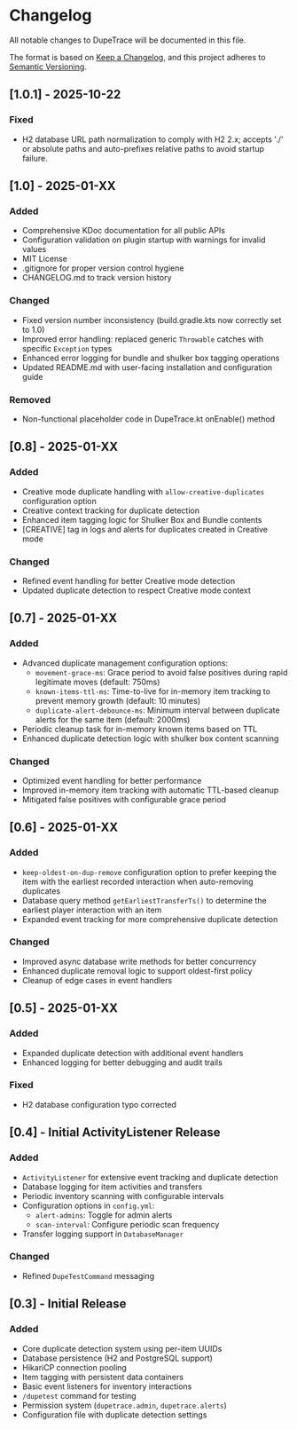 # Changelog

All notable changes to DupeTrace will be documented in this file.

The format is based on [Keep a Changelog](https://keepachangelog.com/en/1.0.0/),
and this project adheres to [Semantic Versioning](https://semver.org/spec/v2.0.0.html).

## [1.0.1] - 2025-10-22

### Fixed
- H2 database URL path normalization to comply with H2 2.x; accepts './' or absolute paths and auto-prefixes relative paths to avoid startup failure.

## [1.0] - 2025-01-XX

### Added
- Comprehensive KDoc documentation for all public APIs
- Configuration validation on plugin startup with warnings for invalid values
- MIT License
- .gitignore for proper version control hygiene
- CHANGELOG.md to track version history

### Changed
- Fixed version number inconsistency (build.gradle.kts now correctly set to 1.0)
- Improved error handling: replaced generic `Throwable` catches with specific `Exception` types
- Enhanced error logging for bundle and shulker box tagging operations
- Updated README.md with user-facing installation and configuration guide

### Removed
- Non-functional placeholder code in DupeTrace.kt onEnable() method

## [0.8] - 2025-01-XX

### Added
- Creative mode duplicate handling with `allow-creative-duplicates` configuration option
- Creative context tracking for duplicate detection
- Enhanced item tagging logic for Shulker Box and Bundle contents
- [CREATIVE] tag in logs and alerts for duplicates created in Creative mode

### Changed
- Refined event handling for better Creative mode detection
- Updated duplicate detection to respect Creative mode context

## [0.7] - 2025-01-XX

### Added
- Advanced duplicate management configuration options:
  - `movement-grace-ms`: Grace period to avoid false positives during rapid legitimate moves (default: 750ms)
  - `known-items-ttl-ms`: Time-to-live for in-memory item tracking to prevent memory growth (default: 10 minutes)
  - `duplicate-alert-debounce-ms`: Minimum interval between duplicate alerts for the same item (default: 2000ms)
- Periodic cleanup task for in-memory known items based on TTL
- Enhanced duplicate detection logic with shulker box content scanning

### Changed
- Optimized event handling for better performance
- Improved in-memory item tracking with automatic TTL-based cleanup
- Mitigated false positives with configurable grace period

## [0.6] - 2025-01-XX

### Added
- `keep-oldest-on-dup-remove` configuration option to prefer keeping the item with the earliest recorded interaction when auto-removing duplicates
- Database query method `getEarliestTransferTs()` to determine the earliest player interaction with an item
- Expanded event tracking for more comprehensive duplicate detection

### Changed
- Improved async database write methods for better concurrency
- Enhanced duplicate removal logic to support oldest-first policy
- Cleanup of edge cases in event handlers

## [0.5] - 2025-01-XX

### Added
- Expanded duplicate detection with additional event handlers
- Enhanced logging for better debugging and audit trails

### Fixed
- H2 database configuration typo corrected

## [0.4] - Initial ActivityListener Release

### Added
- `ActivityListener` for extensive event tracking and duplicate detection
- Database logging for item activities and transfers
- Periodic inventory scanning with configurable intervals
- Configuration options in `config.yml`:
  - `alert-admins`: Toggle for admin alerts
  - `scan-interval`: Configure periodic scan frequency
- Transfer logging support in `DatabaseManager`

### Changed
- Refined `DupeTestCommand` messaging

## [0.3] - Initial Release

### Added
- Core duplicate detection system using per-item UUIDs
- Database persistence (H2 and PostgreSQL support)
- HikariCP connection pooling
- Item tagging with persistent data containers
- Basic event listeners for inventory interactions
- `/dupetest` command for testing
- Permission system (`dupetrace.admin`, `dupetrace.alerts`)
- Configuration file with duplicate detection settings
